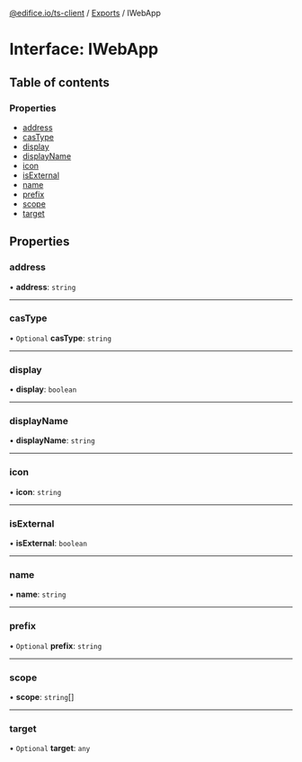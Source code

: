 [@edifice.io/ts-client](../README.md) / [Exports](../modules.md) / IWebApp

# Interface: IWebApp

## Table of contents

### Properties

- [address](IWebApp.md#address)
- [casType](IWebApp.md#castype)
- [display](IWebApp.md#display)
- [displayName](IWebApp.md#displayname)
- [icon](IWebApp.md#icon)
- [isExternal](IWebApp.md#isexternal)
- [name](IWebApp.md#name)
- [prefix](IWebApp.md#prefix)
- [scope](IWebApp.md#scope)
- [target](IWebApp.md#target)

## Properties

### address

• **address**: `string`

___

### casType

• `Optional` **casType**: `string`

___

### display

• **display**: `boolean`

___

### displayName

• **displayName**: `string`

___

### icon

• **icon**: `string`

___

### isExternal

• **isExternal**: `boolean`

___

### name

• **name**: `string`

___

### prefix

• `Optional` **prefix**: `string`

___

### scope

• **scope**: `string`[]

___

### target

• `Optional` **target**: `any`
